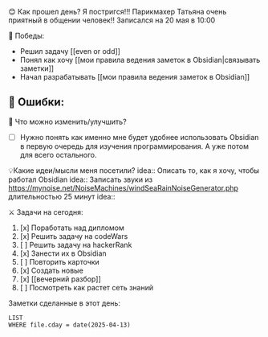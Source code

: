 
😊 Как прошел день?
Я постригся!!!
Парикмахер Татьяна очень приятный в общении человек!!
Записался на 20 мая в 10:00



🎯 Победы:
- Решил задачу [[even or odd]]
- Понял как хочу [[мои правила ведения заметок в Obsidian|связывать заметки]] 
- Начал разрабатывать [[мои правила ведения заметок в Obsidian]]

💢 Ошибки:
- 

📿 Что можно изменить/улучшить?
- [ ] Нужно понять как именно мне будет удобнее использовать Obsidian в первую очередь для изучения программирования. А уже потом для всего остального.

💡Какие идеи/мысли меня посетили?
idea:: Описать то, как я хочу, чтобы работал Obsidian
idea:: Записать звуки из https://mynoise.net/NoiseMachines/windSeaRainNoiseGenerator.php длительностью 25 минут
idea:: 

⚔️ Задачи на сегодня:
1. [x] Поработать над дипломом
2. [x] Решить задачу на codeWars
3. [ ] Решить задачу на hackerRank
4. [x] Занести их в Obsidian
5. [ ] Повторить карточки
6. [x] Создать новые
7. [x] [[вечерний разбор]] 
8. [ ] Посмотреть как растет сеть знаний


Заметки сделанные в этот день:
```dataview
LIST
WHERE file.cday = date(2025-04-13)
```
